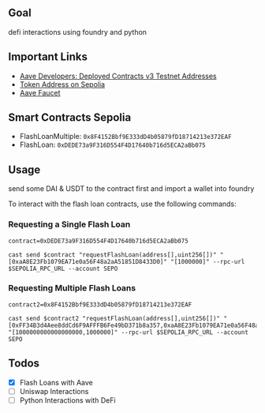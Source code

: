 <!-- https://docs.aave.com/developers/deployed-contracts/v3-testnet-addresses
https://sepolia.etherscan.io/token/0xff34b3d4aee8ddcd6f9afffb6fe49bd371b8a357
https://gho.aave.com/faucet/

multiple: 0x8F4152Bbf9E333dD4b05879fD18714213e372EAF
simple: 0xDEDE73a9F316D554F4D17640b716d5ECA2aBb075

cast send $contract2 "requestFlashLoan(address[],uint256[])" "[0xaA8E23Fb1079EA71e0a56F48a2aA51851D8433D0]" "[1000000]" --rpc-url $SEPOLIA_RPC_URL --account SEPO

cast send $contract2 "requestFlashLoan(address[],uint256[])" "[0xFF34B3d4Aee8ddCd6F9AFFFB6Fe49bD371b8a357,0xaA8E23Fb1079EA71e0a56F48a2aA51851D8433D0]" "[1000000000000000000,1000000]" --rpc-url $SEPOLIA_RPC_URL --account SEPO -->

## Goal

defi interactions using foundry and python

## Important Links

- [Aave Developers: Deployed Contracts v3 Testnet Addresses](https://docs.aave.com/developers/deployed-contracts/v3-testnet-addresses)
- [Token Address on Sepolia](https://sepolia.etherscan.io/token/0xff34b3d4aee8ddcd6f9afffb6fe49bd371b8a357)
- [Aave Faucet](https://gho.aave.com/faucet/)

## Smart Contracts Sepolia

- FlashLoanMultiple: `0x8F4152Bbf9E333dD4b05879fD18714213e372EAF`
- FlashLoan: `0xDEDE73a9F316D554F4D17640b716d5ECA2aBb075`

## Usage

send some DAI & USDT to the contract first
and import a wallet into foundry

To interact with the flash loan contracts, use the following commands:

### Requesting a Single Flash Loan

```
contract=0xDEDE73a9F316D554F4D17640b716d5ECA2aBb075
```

```shell
cast send $contract "requestFlashLoan(address[],uint256[])" "[0xaA8E23Fb1079EA71e0a56F48a2aA51851D8433D0]" "[1000000]" --rpc-url $SEPOLIA_RPC_URL --account SEPO
```

### Requesting Multiple Flash Loans

```
contract2=0x8F4152Bbf9E333dD4b05879fD18714213e372EAF
```

```shell
cast send $contract2 "requestFlashLoan(address[],uint256[])" "[0xFF34B3d4Aee8ddCd6F9AFFFB6Fe49bD371b8a357,0xaA8E23Fb1079EA71e0a56F48a2aA51851D8433D0]" "[1000000000000000000,1000000]" --rpc-url $SEPOLIA_RPC_URL --account SEPO
```

## Todos

- [x] Flash Loans with Aave
- [ ] Uniswap Interactions
- [ ] Python Interactions with DeFi
